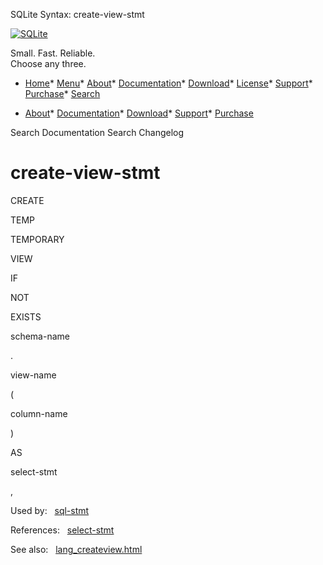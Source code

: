 




SQLite Syntax: create\-view\-stmt




[![SQLite](../images/sqlite370_banner.gif)](../index.html)


Small. Fast. Reliable.  
Choose any three.


* [Home](../index.html)* [Menu](javascript:void(0))* [About](../about.html)* [Documentation](../docs.html)* [Download](../download.html)* [License](../copyright.html)* [Support](../support.html)* [Purchase](../prosupport.html)* [Search](javascript:void(0))




* [About](../about.html)* [Documentation](../docs.html)* [Download](../download.html)* [Support](../support.html)* [Purchase](../prosupport.html)






Search Documentation
Search Changelog







# create\-view\-stmt








CREATE

TEMP

TEMPORARY

VIEW













IF



NOT



EXISTS








schema\-name



.



view\-name



(



column\-name



)



AS



select\-stmt










,




  


Used by:   [sql\-stmt](./sql-stmt.html)  

References:   [select\-stmt](./select-stmt.html)  

See also:   [lang\_createview.html](../lang_createview.html)

